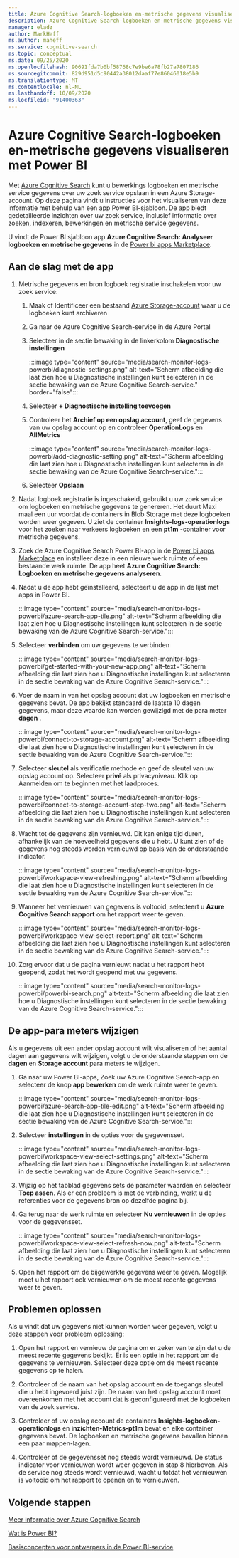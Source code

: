 ```yaml
---
title: Azure Cognitive Search-logboeken en-metrische gegevens visualiseren met Power BI
description: Azure Cognitive Search-logboeken en-metrische gegevens visualiseren met Power BI
manager: eladz
author: MarkHeff
ms.author: maheff
ms.service: cognitive-search
ms.topic: conceptual
ms.date: 09/25/2020
ms.openlocfilehash: 90691fda7b0bf58768c7e9be6a78fb27a7807186
ms.sourcegitcommit: 829d951d5c90442a38012daaf77e86046018e5b9
ms.translationtype: MT
ms.contentlocale: nl-NL
ms.lasthandoff: 10/09/2020
ms.locfileid: "91400363"
---
```

# <a name="visualize-azure-cognitive-search-logs-and-metrics-with-power-bi"></a>Azure Cognitive Search-logboeken en-metrische gegevens visualiseren met Power BI
Met [Azure Cognitive Search](./search-what-is-azure-search.md) kunt u bewerkings logboeken en metrische service gegevens over uw zoek service opslaan in een Azure Storage-account. Op deze pagina vindt u instructies voor het visualiseren van deze informatie met behulp van een app Power BI-sjabloon. De app biedt gedetailleerde inzichten over uw zoek service, inclusief informatie over zoeken, indexeren, bewerkingen en metrische service gegevens.

U vindt de Power BI sjabloon app **Azure Cognitive Search: Analyseer logboeken en metrische gegevens** in de [Power bi apps Marketplace](https://appsource.microsoft.com/marketplace/apps).

## <a name="how-to-get-started-with-the-app"></a>Aan de slag met de app

1. Metrische gegevens en bron logboek registratie inschakelen voor uw zoek service:

    1. Maak of Identificeer een bestaand [Azure Storage-account](../storage/common/storage-account-create.md) waar u de logboeken kunt archiveren
    1. Ga naar de Azure Cognitive Search-service in de Azure Portal
    1. Selecteer in de sectie bewaking in de linkerkolom **Diagnostische instellingen**

        :::image type="content" source="media/search-monitor-logs-powerbi/diagnostic-settings.png" alt-text="Scherm afbeelding die laat zien hoe u Diagnostische instellingen kunt selecteren in de sectie bewaking van de Azure Cognitive Search-service." border="false":::

    1. Selecteer **+ Diagnostische instelling toevoegen**
    1. Controleer het **Archief op een opslag account**, geef de gegevens van uw opslag account op en controleer **OperationLogs** en **AllMetrics**

        :::image type="content" source="media/search-monitor-logs-powerbi/add-diagnostic-setting.png" alt-text="Scherm afbeelding die laat zien hoe u Diagnostische instellingen kunt selecteren in de sectie bewaking van de Azure Cognitive Search-service.":::
    1. Selecteer **Opslaan**

1. Nadat logboek registratie is ingeschakeld, gebruikt u uw zoek service om logboeken en metrische gegevens te genereren. Het duurt Maxi maal een uur voordat de containers in Blob Storage met deze logboeken worden weer gegeven. U ziet de container **Insights-logs-operationlogs** voor het zoeken naar verkeers logboeken en een **pt1m** -container voor metrische gegevens.

1. Zoek de Azure Cognitive Search Power BI-app in de [Power bi apps Marketplace](https://appsource.microsoft.com/marketplace/apps) en installeer deze in een nieuwe werk ruimte of een bestaande werk ruimte. De app heet **Azure Cognitive Search: Logboeken en metrische gegevens analyseren**.

1. Nadat u de app hebt geïnstalleerd, selecteert u de app in de lijst met apps in Power BI.

    :::image type="content" source="media/search-monitor-logs-powerbi/azure-search-app-tile.png" alt-text="Scherm afbeelding die laat zien hoe u Diagnostische instellingen kunt selecteren in de sectie bewaking van de Azure Cognitive Search-service.":::

1. Selecteer **verbinden** om uw gegevens te verbinden

    :::image type="content" source="media/search-monitor-logs-powerbi/get-started-with-your-new-app.png" alt-text="Scherm afbeelding die laat zien hoe u Diagnostische instellingen kunt selecteren in de sectie bewaking van de Azure Cognitive Search-service.":::

1. Voer de naam in van het opslag account dat uw logboeken en metrische gegevens bevat. De app bekijkt standaard de laatste 10 dagen gegevens, maar deze waarde kan worden gewijzigd met de para meter **dagen** .

    :::image type="content" source="media/search-monitor-logs-powerbi/connect-to-storage-account.png" alt-text="Scherm afbeelding die laat zien hoe u Diagnostische instellingen kunt selecteren in de sectie bewaking van de Azure Cognitive Search-service.":::

1. Selecteer **sleutel** als verificatie methode en geef de sleutel van uw opslag account op. Selecteer **privé** als privacyniveau. Klik op Aanmelden om te beginnen met het laadproces.

    :::image type="content" source="media/search-monitor-logs-powerbi/connect-to-storage-account-step-two.png" alt-text="Scherm afbeelding die laat zien hoe u Diagnostische instellingen kunt selecteren in de sectie bewaking van de Azure Cognitive Search-service.":::

1. Wacht tot de gegevens zijn vernieuwd. Dit kan enige tijd duren, afhankelijk van de hoeveelheid gegevens die u hebt. U kunt zien of de gegevens nog steeds worden vernieuwd op basis van de onderstaande indicator.

    :::image type="content" source="media/search-monitor-logs-powerbi/workspace-view-refreshing.png" alt-text="Scherm afbeelding die laat zien hoe u Diagnostische instellingen kunt selecteren in de sectie bewaking van de Azure Cognitive Search-service.":::

1. Wanneer het vernieuwen van gegevens is voltooid, selecteert u **Azure Cognitive Search rapport** om het rapport weer te geven.

    :::image type="content" source="media/search-monitor-logs-powerbi/workspace-view-select-report.png" alt-text="Scherm afbeelding die laat zien hoe u Diagnostische instellingen kunt selecteren in de sectie bewaking van de Azure Cognitive Search-service.":::![]()

1. Zorg ervoor dat u de pagina vernieuwt nadat u het rapport hebt geopend, zodat het wordt geopend met uw gegevens.

    :::image type="content" source="media/search-monitor-logs-powerbi/powerbi-search.png" alt-text="Scherm afbeelding die laat zien hoe u Diagnostische instellingen kunt selecteren in de sectie bewaking van de Azure Cognitive Search-service.":::

## <a name="how-to-change-the-app-parameters"></a>De app-para meters wijzigen
Als u gegevens uit een ander opslag account wilt visualiseren of het aantal dagen aan gegevens wilt wijzigen, volgt u de onderstaande stappen om de **dagen** en **Storage account** para meters te wijzigen.

1. Ga naar uw Power BI-apps, Zoek uw Azure Cognitive Search-app en selecteer de knop **app bewerken** om de werk ruimte weer te geven.

    :::image type="content" source="media/search-monitor-logs-powerbi/azure-search-app-tile-edit.png" alt-text="Scherm afbeelding die laat zien hoe u Diagnostische instellingen kunt selecteren in de sectie bewaking van de Azure Cognitive Search-service.":::

1. Selecteer **instellingen** in de opties voor de gegevensset.

    :::image type="content" source="media/search-monitor-logs-powerbi/workspace-view-select-settings.png" alt-text="Scherm afbeelding die laat zien hoe u Diagnostische instellingen kunt selecteren in de sectie bewaking van de Azure Cognitive Search-service.":::

1. Wijzig op het tabblad gegevens sets de parameter waarden en selecteer **Toep assen**. Als er een probleem is met de verbinding, werkt u de referenties voor de gegevens bron op dezelfde pagina bij.

1. Ga terug naar de werk ruimte en selecteer **Nu vernieuwen** in de opties voor de gegevensset.

    :::image type="content" source="media/search-monitor-logs-powerbi/workspace-view-select-refresh-now.png" alt-text="Scherm afbeelding die laat zien hoe u Diagnostische instellingen kunt selecteren in de sectie bewaking van de Azure Cognitive Search-service.":::

1. Open het rapport om de bijgewerkte gegevens weer te geven. Mogelijk moet u het rapport ook vernieuwen om de meest recente gegevens weer te geven.

## <a name="troubleshooting"></a>Problemen oplossen
Als u vindt dat uw gegevens niet kunnen worden weer gegeven, volgt u deze stappen voor probleem oplossing:

1. Open het rapport en vernieuw de pagina om er zeker van te zijn dat u de meest recente gegevens bekijkt. Er is een optie in het rapport om de gegevens te vernieuwen. Selecteer deze optie om de meest recente gegevens op te halen.

1. Controleer of de naam van het opslag account en de toegangs sleutel die u hebt ingevoerd juist zijn. De naam van het opslag account moet overeenkomen met het account dat is geconfigureerd met de logboeken van de zoek service.

1. Controleer of uw opslag account de containers **Insights-logboeken-operationlogs** en **inzichten-Metrics-pt1m** bevat en elke container gegevens bevat. De logboeken en metrische gegevens bevallen binnen een paar mappen-lagen.

1. Controleer of de gegevensset nog steeds wordt vernieuwd. De status indicator voor vernieuwen wordt weer gegeven in stap 8 hierboven. Als de service nog steeds wordt vernieuwd, wacht u totdat het vernieuwen is voltooid om het rapport te openen en te vernieuwen.

## <a name="next-steps"></a>Volgende stappen
[Meer informatie over Azure Cognitive Search](./index.yml)

[Wat is Power BI?](/power-bi/fundamentals/power-bi-overview)

[Basisconcepten voor ontwerpers in de Power BI-service](/power-bi/service-basic-concepts)